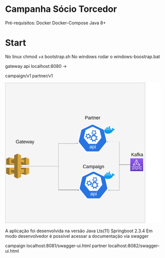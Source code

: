 # Campanha Sócio Torcedor

Pré-requisitos:
	Docker
	Docker-Compose
	Java 8+	
# Start
No linux 
chmod +x bootstrap.sh
No windows
rodar o windows-boostrap.bat

gateway 
api localhost:8080 -> 

campaign/v1
partner/v1


![Arquitetura proposta](https://github.com/bapadua/kafka-spring-docker/blob/master/campaign.png)

A aplicação foi desenvolvida na versão Java Lts(11) 
Springboot 2.3.4
Em modo desenvolvedor é possível acessar a documentação via swagger
	
campaign localhost:8081/swagger-ui.html
partner localhost:8082/swagger-ui.html


